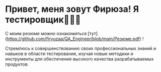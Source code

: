 # Привет, меня зовут Фирюза! Я тестировщик👩🏻‍💻

С моим резюме можно ознакомиться [тут] (https://github.com/firyuzaa/QA_Engineer/blob/main/Резюме.pdf) !

Стремлюсь к совершенствованию своих профессиональных знаний и навыков в области тестирования, изучая новые методики и инструменты для обеспечения высокого качества разрабатываемых продуктов.
